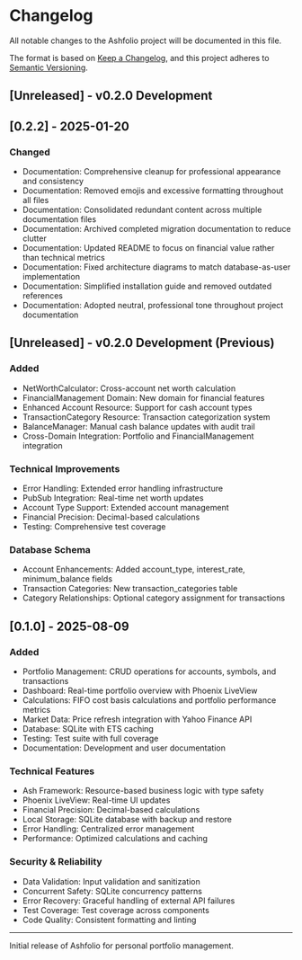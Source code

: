 # Changelog

All notable changes to the Ashfolio project will be documented in this file.

The format is based on [Keep a Changelog](https://keepachangelog.com/en/1.0.0/),
and this project adheres to [Semantic Versioning](https://semver.org/spec/v2.0.0.html).

## [Unreleased] - v0.2.0 Development

## [0.2.2] - 2025-01-20

### Changed

- Documentation: Comprehensive cleanup for professional appearance and consistency
- Documentation: Removed emojis and excessive formatting throughout all files
- Documentation: Consolidated redundant content across multiple documentation files
- Documentation: Archived completed migration documentation to reduce clutter
- Documentation: Updated README to focus on financial value rather than technical metrics
- Documentation: Fixed architecture diagrams to match database-as-user implementation
- Documentation: Simplified installation guide and removed outdated references
- Documentation: Adopted neutral, professional tone throughout project documentation

## [Unreleased] - v0.2.0 Development (Previous)

### Added

- NetWorthCalculator: Cross-account net worth calculation
- FinancialManagement Domain: New domain for financial features
- Enhanced Account Resource: Support for cash account types
- TransactionCategory Resource: Transaction categorization system
- BalanceManager: Manual cash balance updates with audit trail
- Cross-Domain Integration: Portfolio and FinancialManagement integration

### Technical Improvements

- Error Handling: Extended error handling infrastructure
- PubSub Integration: Real-time net worth updates
- Account Type Support: Extended account management
- Financial Precision: Decimal-based calculations
- Testing: Comprehensive test coverage

### Database Schema

- Account Enhancements: Added account_type, interest_rate, minimum_balance fields
- Transaction Categories: New transaction_categories table
- Category Relationships: Optional category assignment for transactions

## [0.1.0] - 2025-08-09

### Added

- Portfolio Management: CRUD operations for accounts, symbols, and transactions
- Dashboard: Real-time portfolio overview with Phoenix LiveView
- Calculations: FIFO cost basis calculations and portfolio performance metrics
- Market Data: Price refresh integration with Yahoo Finance API
- Database: SQLite with ETS caching
- Testing: Test suite with full coverage
- Documentation: Development and user documentation

### Technical Features

- Ash Framework: Resource-based business logic with type safety
- Phoenix LiveView: Real-time UI updates
- Financial Precision: Decimal-based calculations
- Local Storage: SQLite database with backup and restore
- Error Handling: Centralized error management
- Performance: Optimized calculations and caching

### Security & Reliability

- Data Validation: Input validation and sanitization
- Concurrent Safety: SQLite concurrency patterns
- Error Recovery: Graceful handling of external API failures
- Test Coverage: Test coverage across components
- Code Quality: Consistent formatting and linting

---

Initial release of Ashfolio for personal portfolio management.
